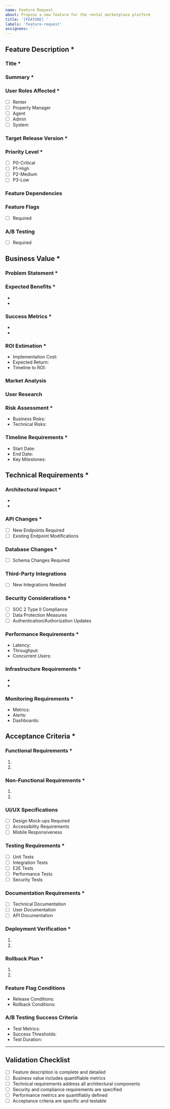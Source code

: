 ```yaml
---
name: Feature Request
about: Propose a new feature for the rental marketplace platform
title: '[FEATURE] '
labels: 'feature-request'
assignees: ''
---
```


<!-- 
Instructions:
1. Fill out all required sections marked with *
2. Provide comprehensive details for each field
3. Select appropriate options from predefined lists
4. Ensure all validation rules are satisfied
-->

## Feature Description *

### Title *
<!-- Provide a clear, concise title for the feature -->

### Summary *
<!-- Detailed description of the feature and its functionality -->

### User Roles Affected *
<!-- Select all that apply -->
- [ ] Renter
- [ ] Property Manager
- [ ] Agent
- [ ] Admin
- [ ] System

### Target Release Version *
<!-- Specify using semantic versioning (e.g., v1.2.0) -->

### Priority Level *
<!-- Select one -->
- [ ] P0-Critical
- [ ] P1-High
- [ ] P2-Medium
- [ ] P3-Low

### Feature Dependencies
<!-- List related features/services this depends on -->

### Feature Flags
- [ ] Required
<!-- If checked, provide details -->

### A/B Testing
- [ ] Required
<!-- If checked, specify testing parameters -->

## Business Value *

### Problem Statement *
<!-- Clear description of the problem being solved -->

### Expected Benefits *
<!-- List quantifiable benefits -->
- 
- 

### Success Metrics *
<!-- Specific KPIs to track -->
- 
- 

### ROI Estimation *
<!-- Cost vs. benefit analysis -->
- Implementation Cost:
- Expected Return:
- Timeline to ROI:

### Market Analysis
<!-- Competitive advantage assessment -->

### User Research
<!-- Data-driven justification -->

### Risk Assessment *
<!-- List business and technical risks -->
- Business Risks:
- Technical Risks:

### Timeline Requirements *
<!-- Target implementation dates -->
- Start Date:
- End Date:
- Key Milestones:

## Technical Requirements *

### Architectural Impact *
<!-- List affected microservices -->
- 
- 

### API Changes *
<!-- New endpoints or modifications -->
- [ ] New Endpoints Required
- [ ] Existing Endpoint Modifications
<!-- Provide details if checked -->

### Database Changes *
<!-- Schema updates needed -->
- [ ] Schema Changes Required
<!-- Provide details if checked -->

### Third-Party Integrations
<!-- External services required -->
- [ ] New Integrations Needed
<!-- List if checked -->

### Security Considerations *
<!-- Address compliance requirements -->
- [ ] SOC 2 Type II Compliance
- [ ] Data Protection Measures
- [ ] Authentication/Authorization Updates

### Performance Requirements *
<!-- Specify targets -->
- Latency:
- Throughput:
- Concurrent Users:

### Infrastructure Requirements *
<!-- Cloud resources needed -->
- 
- 

### Monitoring Requirements *
<!-- Metrics and alerts -->
- Metrics:
- Alerts:
- Dashboards:

## Acceptance Criteria *

### Functional Requirements *
<!-- Detailed list of requirements -->
1. 
2. 

### Non-Functional Requirements *
<!-- Performance/security requirements -->
1. 
2. 

### UI/UX Specifications
<!-- Design requirements -->
- [ ] Design Mock-ups Required
- [ ] Accessibility Requirements
- [ ] Mobile Responsiveness

### Testing Requirements *
<!-- Test coverage needed -->
- [ ] Unit Tests
- [ ] Integration Tests
- [ ] E2E Tests
- [ ] Performance Tests
- [ ] Security Tests

### Documentation Requirements *
<!-- Documentation updates needed -->
- [ ] Technical Documentation
- [ ] User Documentation
- [ ] API Documentation

### Deployment Verification *
<!-- Post-deployment checks -->
1. 
2. 

### Rollback Plan *
<!-- Recovery strategy -->
1. 
2. 

### Feature Flag Conditions
<!-- If feature flags required -->
- Release Conditions:
- Rollback Conditions:

### A/B Testing Success Criteria
<!-- If A/B testing required -->
- Test Metrics:
- Success Thresholds:
- Test Duration:

---

## Validation Checklist
<!-- All must be checked before submission -->
- [ ] Feature description is complete and detailed
- [ ] Business value includes quantifiable metrics
- [ ] Technical requirements address all architectural components
- [ ] Security and compliance requirements are specified
- [ ] Performance metrics are quantifiably defined
- [ ] Acceptance criteria are specific and testable